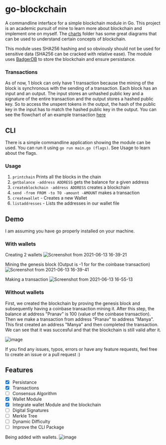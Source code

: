 # go-blockchain

A commandline interface for a simple blockchain module in Go. This project is an academic pursuit of mine to learn more about blockchain and implement one on myself. The [charts](charts) folder has some great diagrams that can be used to understand certain concepts of blockchain. 

This module uses SHA256 hashing and so obviously should not be used for sensitive data (SHA256 can be cracked with relative ease). The module uses [BadgerDB](https://github.com/dgraph-io/badger) to store the blockchain and ensure persistance. 

### Transactions

As of now, 1 block can only have 1 transaction because the mining of the block is synchronous with the sending of a transaction. Each block has an input and an output. The input stores an unhashed public key and a signature of the entire transaction and the output stores a hashed public key. So to access the unspent tokens in the output, the hash of the public key in the input has to match the hashed public key in the output. You can see the flowchart of an example transaction [here](charts/transactions.png)

## CLI
There is a simple commandline application showing the module can be used. You can run it using `go run main.go (flags)`. See Usage to learn about the flags.

### Usage
1. `printchain` Prints all the blocks in the chain
2. `getbalance -address ADDRESS` gets the balance for a given address
3. `createblockchain -address ADDRESS` creates a blockchain
4. `send -from FROM -to TO -amount -AMOUNT` makes a transaction
5. `createwallet` - Creates a new Wallet
6. `listaddresses` - Lists the addresses in our wallet file

## Demo
I am assuming you have go properly installed on your machine.

### With wallets

Creating 2 wallets
![Screenshot from 2021-06-13 16-39-21](https://user-images.githubusercontent.com/55818107/121814190-a19c3980-cc67-11eb-8463-131a91ac8727.png)

Mining the genesis block (Output is -1 for for the coinbase transaction)
![Screenshot from 2021-06-13 16-39-41](https://user-images.githubusercontent.com/55818107/121814202-acef6500-cc67-11eb-9e0c-c39208bfdaee.png)

Making a transaction
![Screenshot from 2021-06-13 16-55-13](https://user-images.githubusercontent.com/55818107/121814304-2ab37080-cc68-11eb-9d1e-1b9ba245f53a.png)

### Without wallets
First, we created the blockchain by proving the genesis block and subsequently having a coinbase transaction mining it. After this step, the balance at address "Pranav" is 100 (value of the coinbase transaction). Then we make a transaction from address "Pranav" to address "Manya". This first created an address "Manya" and then completed the transaction. We can see that it was succesful and that the blockchain is still valid after it.

![image](https://user-images.githubusercontent.com/55818107/119258318-11675900-bbc1-11eb-87db-e147c3c1cacf.png)

If you find any issues, typos, errors or have any feature requests, feel free to create an issue or a pull request :)

## Features
- [x] Persistance
- [X] Transactions
- [ ] Consensus Algorithm
- [X] Wallet Module
- [X] Integrate wallet Module and the blockchain
- [ ] Digital Signatures
- [ ] Merkle Tree
- [ ] Dynamic Difficulty
- [ ] Improve the CLI Package

Being added with wallets. 
![image](https://user-images.githubusercontent.com/55818107/119389459-9175e780-bcc3-11eb-97e2-9d6c87903f80.png)


